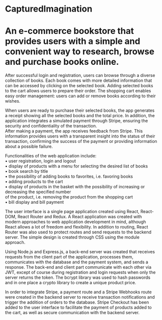 # CapturedImagination
# An e-commerce bookstore that provides users with a simple and convenient way to research, browse and purchase books online.  
  
After successful login and registration, users can browse through a diverse collection of books. Each book comes with more detailed information that can be accessed by clicking on the selected book. Adding selected books to the cart allows users to prepare their order. The shopping cart enables easy order management: users can add or remove books according to their wishes.  

When users are ready to purchase their selected books, the app generates a receipt showing all the selected books and the total price. In addition, the application integrates a simulated payment through Stripe, ensuring the security and confidentiality of the transaction.  
After making a payment, the app receives feedback from Stripe. This information provides users with a transparent insight into the status of their transaction, confirming the success of the payment or providing information about a possible failure.   

Functionalities of the web application include:  
• user registration, login and logout  
• display of products with a menu for selecting the desired list of books  
• book search by title  
• the possibility of adding books to favorites, i.e. favoring books  
• adding products to the cart  
• display of products in the basket with the possibility of increasing or decreasing the specified number  
of the product, i.e. removing the product from the shopping cart  
• bill display and bill payment  
  
The user interface is a single page application created using React, React-DOM, React Router and Redux. A React application was created with modern approaches to web application development in mind, although React allows a lot of freedom and flexibility. In addition to routing, React Router was also used to protect routes and send requests to the backend server. The simple design is created through CSS using the module approach.  
  
Using Node.js and Express.js, a back-end server was created that receives requests from the client part of the application, processes them, communicates with the database and the payment system, and sends a response. The back-end and client part communicate with each other via JWT, except of course during registration and login requests when only the server returns the token. The bcrypt library was used to hash passwords and in one place a crypto library to create a unique product price.  
  
In order to integrate Stripe, a payment route and a Stripe Webhooks route were created in the backend server to receive transaction notifications and trigger the addition of orders to the database. Stripe Checkout has been added to the user interface to facilitate the payment of products added to the cart, as well as secure communication with the backend server.  



